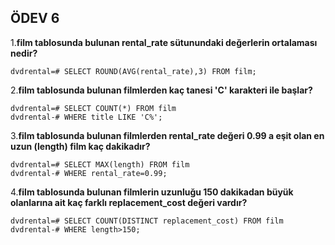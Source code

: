 ## ÖDEV 6

1.**film tablosunda bulunan rental_rate sütunundaki değerlerin ortalaması nedir?**

```
dvdrental=# SELECT ROUND(AVG(rental_rate),3) FROM film;
```

2.**film tablosunda bulunan filmlerden kaç tanesi 'C' karakteri ile başlar?**

```
dvdrental=# SELECT COUNT(*) FROM film
dvdrental-# WHERE title LIKE 'C%';
```

3.**film tablosunda bulunan filmlerden rental_rate değeri 0.99 a eşit olan en uzun (length) film kaç dakikadır?**

```
dvdrental=# SELECT MAX(length) FROM film
dvdrental-# WHERE rental_rate=0.99;
```

4.**film tablosunda bulunan filmlerin uzunluğu 150 dakikadan büyük olanlarına ait kaç farklı replacement_cost değeri vardır?**

```
dvdrental=# SELECT COUNT(DISTINCT replacement_cost) FROM film
dvdrental-# WHERE length>150;
```
